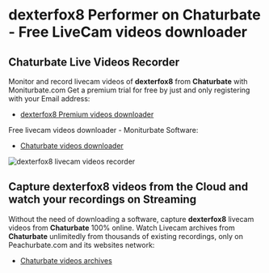 # dexterfox8 Performer on Chaturbate - Free LiveCam videos downloader

## Chaturbate Live Videos Recorder

Monitor and record livecam videos of **dexterfox8** from **Chaturbate** with Moniturbate.com
Get a premium trial for free by just and only registering with your Email address:
* [dexterfox8 Premium videos downloader](https://moniturbate.com/request-demo-licence-key.html)

Free livecam videos downloader - Moniturbate Software:
* [Chaturbate videos downloader](https://moniturbate.com/moniturbate-download-software.html)

![dexterfox8 livecam videos recorder](https://peachurnet.com/templates/moniturbate-software.png)


## Capture dexterfox8 videos from the Cloud and watch your recordings on Streaming

Without the need of downloading a software, capture **dexterfox8** livecam videos from **Chaturbate** 100% online.
Watch Livecam archives from **Chaturbate** unlimitedly from thousands of existing recordings, only on Peachurbate.com and its websites network:
* [Chaturbate videos archives](https://peachurnet.com/)